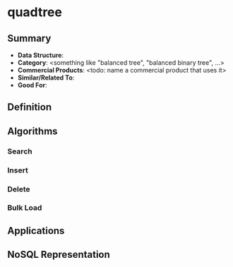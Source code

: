 quadtree
========

## Summary

- **Data Structure**: <name>
- **Category**: <something like "balanced tree", "balanced binary tree", ...>
- **Commercial Products**: <todo: name a commercial product that uses it>
- **Similar/Related To**: <other>
- **Good For**: <geospatial things>

## Definition

<summary definition, try to include an image...>

## Algorithms

### Search

### Insert

### Delete

### Bulk Load

## Applications

### <application>

### <application>

### <application>

## NoSQL Representation

